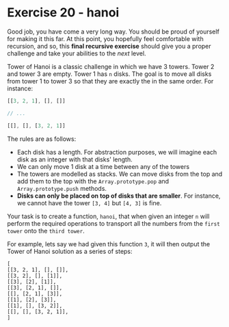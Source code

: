 # Exercise 20 - hanoi

Good job, you have come a very long way. You should be proud of yourself for making it this far. At this point, you hopefully feel comfortable
with recursion, and so, this **final recursive exercise** should give you a proper challenge and take your abilities to the *next* level.

Tower of Hanoi is a classic challenge in which we have 3 towers. Tower 2 and tower 3 are empty.
Tower 1 has `n` disks. The goal is to move all disks from tower 1 to tower 3 so that they are exactly the in the same order. For instance:

```javascript
[[3, 2, 1], [], []] 

// ...

[[], [], [3, 2, 1]]
```

The rules are as follows:
- Each disk has a length. For abstraction purposes, we will imagine each disk as an integer with that disks' length.
- We can only move 1 disk at a time between any of the towers
- The towers are modelled as stacks. We can move disks from the top and add them to the top with the `Array.prototype.pop` and `Array.prototype.push` methods.
- **Disks can only be placed on top of disks that are smaller**. For instance, we cannot have the tower `[3, 4]` but `[4, 3]` is fine.

Your task is to create a function, `hanoi`, that when given an integer `n` will perform the required operations to transport all the numbers from the `first tower`
onto the `third tower`.

For example, lets say we had given this function `3`, it will then output the Tower of Hanoi solution as a series of steps:

```
[
[[3, 2, 1], [], []],
[[3, 2], [], [1]],
[[3], [2], [1]],
[[3], [2, 1], []],
[[], [2, 1], [3]],
[[1], [2], [3]],
[[1], [], [3, 2]],
[[], [], [3, 2, 1]],
]
```
